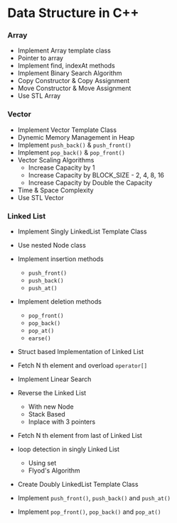 # Data Structure in C++

### Array
- Implement Array template class
- Pointer to array
- Implement find, indexAt methods
- Implement Binary Search Algorithm
- Copy Constructor & Copy Assignment
- Move Constructor & Move Assignment 
- Use STL Array 

### Vector
- Implement Vector Template Class
- Dynemic Memory Management in Heap
- Implement `push_back()` & `push_front()`
- Implement `pop_back()` & `pop_front()`
- Vector Scaling Algorithms
  - Increase Capacity by 1 
  - Increase Capacity by BLOCK_SIZE - 2, 4, 8, 16
  - Increase Capacity by Double the Capacity
- Time & Space Complexity
- Use STL Vector

### Linked List
- Implement Singly LinkedList Template Class
- Use nested Node class
- Implement insertion methods
  - `push_front()`
  - `push_back()`
  - `push_at()`
- Implement deletion methods
  - `pop_front()`
  - `pop_back()`
  - `pop_at()`
  - `earse()`
- Struct based Implementation of Linked List
- Fetch N th element and overload `operator[]`
- Implement Linear Search
- Reverse the Linked List 
  - With new Node
  - Stack Based
  - Inplace with 3 pointers
- Fetch N th element from last of Linked List
- loop detection in singly Linked List
  - Using set
  - Flyod's Algorithm

- Create Doubly LinkedList Template Class
- Implement `push_front()`, `push_back()` and `push_at()`
- Implement `pop_front()`, `pop_back()` and `pop_at()`

